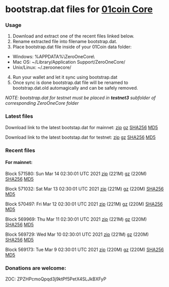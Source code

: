 # bootstrap.dat files for [01coin Core](https://01coin.io)

### Usage

1. Download and extract one of the recent files linked below.
2. Rename extracted file into filename bootstrap.dat.
3. Place bootstrap.dat file inside of your 01Coin data folder:
 - Windows: %APPDATA%\ZeroOneCore\
 - Mac OS: ~/Library/Application Support/ZeroOneCore/
 - Unix/Linux: ~/.zeroonecore/
4. Run your wallet and let it sync using bootstrap.dat
5. Once sync is done bootstrap.dat file will be renamed to bootstrap.dat.old automagically and can be safely removed.

_NOTE: bootstrap.dat for testnet must be placed in **testnet3** subfolder of corresponding ZeroOneCore folder_

### Latest files
Download link to the latest bootstap.dat for mainnet: [zip](https://files.01coin.io/mainnet/bootstrap.dat.zip) [gz](https://files.01coin.io/mainnet/bootstrap.dat.tar.gz) [SHA256](https://files.01coin.io/mainnet/sha256.txt) [MD5](https://files.01coin.io/mainnet/md5.txt)

Download link to the latest bootstap.dat for testnet: [zip](https://files.01coin.io/testnet/bootstrap.dat.zip) [gz](https://files.01coin.io/testnet/bootstrap.dat.tar.gz) [SHA256](https://files.01coin.io/testnet/sha256.txt) [MD5](https://files.01coin.io/testnet/md5.txt)

### Recent files

#### For mainnet:

Block 571580: Sun Mar 14 02:30:01 UTC 2021 [zip](https://files.01coin.io/mainnet/2021-03-14/bootstrap.dat.zip) (221M) [gz](https://files.01coin.io/mainnet/2021-03-14/bootstrap.dat.tar.gz) (220M) [SHA256](https://files.01coin.io/mainnet/2021-03-14/sha256.txt) [MD5](https://files.01coin.io/mainnet/2021-03-14/md5.txt)

Block 571032: Sat Mar 13 02:30:01 UTC 2021 [zip](https://files.01coin.io/mainnet/2021-03-13/bootstrap.dat.zip) (221M) [gz](https://files.01coin.io/mainnet/2021-03-13/bootstrap.dat.tar.gz) (220M) [SHA256](https://files.01coin.io/mainnet/2021-03-13/sha256.txt) [MD5](https://files.01coin.io/mainnet/2021-03-13/md5.txt)

Block 570497: Fri Mar 12 02:30:01 UTC 2021 [zip](https://files.01coin.io/mainnet/2021-03-12/bootstrap.dat.zip) (221M) [gz](https://files.01coin.io/mainnet/2021-03-12/bootstrap.dat.tar.gz) (220M) [SHA256](https://files.01coin.io/mainnet/2021-03-12/sha256.txt) [MD5](https://files.01coin.io/mainnet/2021-03-12/md5.txt)

Block 569969: Thu Mar 11 02:30:01 UTC 2021 [zip](https://files.01coin.io/mainnet/2021-03-11/bootstrap.dat.zip) (221M) [gz](https://files.01coin.io/mainnet/2021-03-11/bootstrap.dat.tar.gz) (220M) [SHA256](https://files.01coin.io/mainnet/2021-03-11/sha256.txt) [MD5](https://files.01coin.io/mainnet/2021-03-11/md5.txt)

Block 569729: Wed Mar 10 02:30:01 UTC 2021 [zip](https://files.01coin.io/mainnet/2021-03-10/bootstrap.dat.zip) (221M) [gz](https://files.01coin.io/mainnet/2021-03-10/bootstrap.dat.tar.gz) (220M) [SHA256](https://files.01coin.io/mainnet/2021-03-10/sha256.txt) [MD5](https://files.01coin.io/mainnet/2021-03-10/md5.txt)

Block 569173: Tue Mar  9 02:30:01 UTC 2021 [zip](https://files.01coin.io/mainnet/2021-03-09/bootstrap.dat.zip) (220M) [gz](https://files.01coin.io/mainnet/2021-03-09/bootstrap.dat.tar.gz) (220M) [SHA256](https://files.01coin.io/mainnet/2021-03-09/sha256.txt) [MD5](https://files.01coin.io/mainnet/2021-03-09/md5.txt)


### Donations are welcome:

ZOC: ZPZHPcmoQpqd3j9ktPf5PetX4SLJkBXFyP
